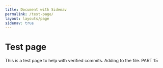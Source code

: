 ```yaml
---
title: Document with Sidenav
permalink: /test-page/
layout: layouts/page
sidenav: true
---
```

# Test page

This is a test page to help with verified commits. Adding to the file. PART 15